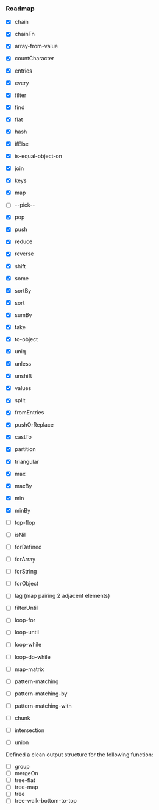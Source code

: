 ### Roadmap

- [x] chain
- [x] chainFn
- [x] array-from-value
- [x] countCharacter
- [x] entries
- [x] every
- [x] filter
- [x] find
- [x] flat
- [x] hash
- [x] ifElse
- [x] is-equal-object-on
- [x] join
- [x] keys
- [x] map
- [ ] --pick--
- [x] pop
- [x] push
- [x] reduce
- [x] reverse
- [x] shift
- [x] some
- [x] sortBy
- [x] sort
- [x] sumBy
- [x] take
- [x] to-object
- [x] uniq
- [x] unless
- [x] unshift
- [x] values
- [x] split
- [x] fromEntries
- [x] pushOrReplace
- [x] castTo
- [x] partition
- [x] triangular
- [x] max
- [x] maxBy
- [x] min
- [x] minBy
- [ ] top-flop

- [ ] isNil
- [ ] forDefined
- [ ] forArray
- [ ] forString
- [ ] forObject
- [ ] lag (map pairing 2 adjacent elements)
- [ ] filterUntil
- [ ] loop-for
- [ ] loop-until
- [ ] loop-while
- [ ] loop-do-while
- [ ] map-matrix
- [ ] pattern-matching
- [ ] pattern-matching-by
- [ ] pattern-matching-with
- [ ] chunk

- [ ] intersection
- [ ] union

Defined a clean output structure for the following function:

- [ ] group
- [ ] mergeOn
- [ ] tree-flat
- [ ] tree-map
- [ ] tree
- [ ] tree-walk-bottom-to-top
